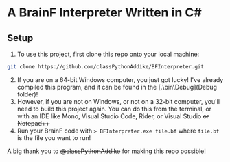 ﻿# A BrainF Interpreter Written in C#

## Setup

1. To use this project, first clone this repo onto your local machine:
```sh
git clone https://github.com/classPythonAddike/BFInterpreter.git
```
2. If you are on a 64-bit Windows computer, you just got lucky! I've already compiled this program, and it can be found in the [.\bin\Debug](Debug folder)!
3. However, if you are not on Windows, or not on a 32-bit computer, you'll need to build this project again. You can do this from the terminal, or with an IDE like Mono, Visual Studio Code, Rider, or Visual Studio ~~or Notepad++~~
4. Run your BrainF code with `> BFInterpreter.exe file.bf` where `file.bf` is the file you want to run!

A big thank you to ~~@classPythonAddike~~ for making this repo possible!